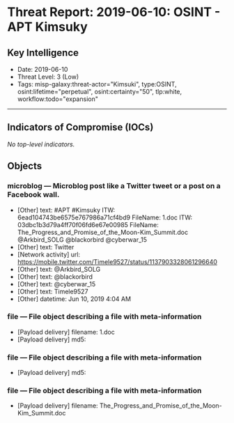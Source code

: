 # Threat Report: 2019-06-10: OSINT - APT Kimsuky


## Key Intelligence
* Date: 2019-06-10
* Threat Level: 3 (Low)
* Tags: misp-galaxy:threat-actor="Kimsuki", type:OSINT, osint:lifetime="perpetual", osint:certainty="50", tlp:white, workflow:todo="expansion"

---

## Indicators of Compromise (IOCs)
_No top-level indicators._

## Objects
### microblog — Microblog post like a Twitter tweet or a post on a Facebook wall.
* [Other] text: #APT #Kimsuky
ITW: 6ead104743be6575e767986a71cf4bd9
FileName: 1.doc
ITW: 03dbc1b3d79a4ff70f06fd6e67e00985
FileName: The_Progress_and_Promise_of_the_Moon-Kim_Summit.doc
@Arkbird_SOLG
 @blackorbird
 @cyberwar_15
* [Other] text: Twitter
* [Network activity] url: https://mobile.twitter.com/Timele9527/status/1137903328061296640
* [Other] text: @Arkbird_SOLG
* [Other] text: @blackorbird
* [Other] text: @cyberwar_15
* [Other] text: Timele9527
* [Other] datetime: Jun 10, 2019 4:04 AM

### file — File object describing a file with meta-information
* [Payload delivery] filename: 1.doc
* [Payload delivery] md5: <md5>

### file — File object describing a file with meta-information
* [Payload delivery] md5: <md5>

### file — File object describing a file with meta-information
* [Payload delivery] filename: The_Progress_and_Promise_of_the_Moon-Kim_Summit.doc
